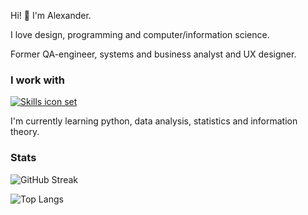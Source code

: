Hi! 👋 I'm Alexander.

<!--
**alexanderniki/alexanderniki** is a ✨ _special_ ✨ repository because its `README.md` (this file) appears on your GitHub profile.

Here are some ideas to get you started:

- 🔭 I’m currently working on ...
- 🌱 I’m currently learning ...
- 👯 I’m looking to collaborate on ...
- 🤔 I’m looking for help with ...
- 💬 Ask me about ...
- 📫 How to reach me: ...
- 😄 Pronouns: ...
- ⚡ Fun fact: ...
-->

I love design, programming and computer/information science. 

Former QA-engineer, systems and business analyst and UX designer.

### I work with
<p><a href=#>
    <img src="https://skillicons.dev/icons?i=py,fastapi,sqlite,html,css,js,dart,swift,git,bash,figma" alt="Skills icon set">
</a></p>

I'm currently learning python, data analysis, statistics and information theory.

<!--### Languages and tools

- Python, SQL, (some) HTML/CSS and JS
- SQLite
- FastAPI, Jinja2
- Penpot, Figma
- DBeaver, VSCodium-->

### Stats
![GitHub Streak](http://github-readme-streak-stats.herokuapp.com?user=alexanderniki)

![Top Langs](https://github-readme-stats.vercel.app/api/top-langs/?username=alexanderniki)
